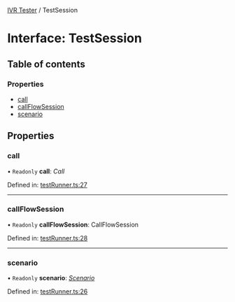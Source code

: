 [IVR Tester](../README.md) / TestSession

# Interface: TestSession

## Table of contents

### Properties

- [call](testsession.md#call)
- [callFlowSession](testsession.md#callflowsession)
- [scenario](testsession.md#scenario)

## Properties

### call

• `Readonly` **call**: *Call*

Defined in: [testRunner.ts:27](https://github.com/SketchingDev/ivr-tester/blob/5e7be96/packages/ivr-tester/src/testRunner.ts#L27)

___

### callFlowSession

• `Readonly` **callFlowSession**: CallFlowSession

Defined in: [testRunner.ts:28](https://github.com/SketchingDev/ivr-tester/blob/5e7be96/packages/ivr-tester/src/testRunner.ts#L28)

___

### scenario

• `Readonly` **scenario**: [*Scenario*](scenario.md)

Defined in: [testRunner.ts:26](https://github.com/SketchingDev/ivr-tester/blob/5e7be96/packages/ivr-tester/src/testRunner.ts#L26)
